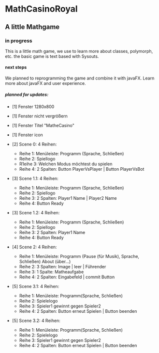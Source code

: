 # MathCasinoRoyal
## A little Mathgame

### in progress
This is a little math game, we use to learn more about classes, polymorph, etc. the basic game is text based with Sysouts.

#### next steps
We planned to reprogramming the game and combine it with javaFX. Learn more about javaFX and user experience.

##### planned for updates:
* [1] Fenster 1280x800
* [1] Fenster nicht vergrößern 
* [1] Fenster Titel "MatheCasino"
* [1] Fenster icon 

* [2] Scene 0: 4 Reihen:
  *	Reihe 1: Menüleiste: Programm (Sprache, Schließen)
  *	Reihe 2: Spiellogo 
  *	R1eihe 3: Welchen Modus möchtest du spielen 
  *	Reihe 4: 2 Spalten: Button PlayerVsPlayer | Button PlayerVsBot
* [3] Scene 1.1: 4 Reihen:
  *	Reihe 1: Menüleiste: Programm (Sprache, Schließen)
  *	Reihe 2: Spiellogo
  *	Reihe 3: 2 Spalten: Player1 Name | Player2 Name 
  *	Reihe 4: Button Ready
* [3] Scene 1.2: 4 Reihen: 
  *	Reihe 1: Menüleiste: Programm (Sprache, Schließen)
  *	Reihe 2: Spiellogo
  *	Reihe 3: 2 Spalten: Player1 Name
  *	Reihe 4: Button Ready
* [4] Scene 2: 4 Reihen:
  *	Reihe 1: Menüleiste: Programm (Pause (für Musik), Sprache, Schließen) About (über...)
  *	Reihe 2: 3 Spalten: Image | leer | Führender
  *	Reihe 3: 1 Spalte: Matheaufgabe
  *	Reihe 4: 2 Spalten: Eingabefeld | commit Button 
* [5] Scene 3.1: 4 Reihen: 
  *	Reihe 1: Menüleiste: Programm(Sprache, Schließen) 
  *	Reihe 2: Spielelogo 
  *	Reihe 3: Spieler1 gewinnt gegen Spieler2 
  *	Reihe 4: 2 Spalten: Button erneut Spielen | Button beenden
* [5] Scene 3.2: 4 Reihen: 
  *	Reihe 1: Menüleiste: Programm(Sprache, Schließen) 
  *	Reihe 2: Spielelogo 
  *	Reihe 3: Spieler1 gewinnt gegen Spieler2 
  *	Reihe 4: 2 Spalten: Button erneut Spielen | Button beenden
